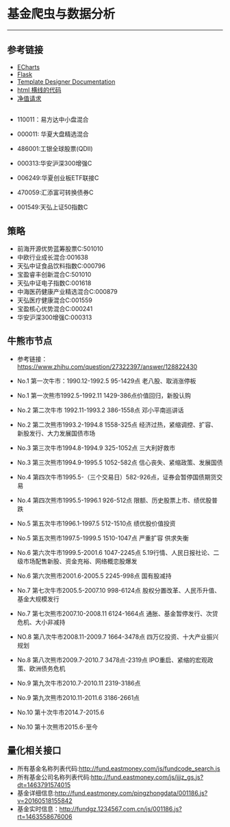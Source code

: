 # 基金爬虫与数据分析
***
## 参考链接
- [ECharts](http://echarts.baidu.com/tutorial.html#5%20%E5%88%86%E9%92%9F%E4%B8%8A%E6%89%8B%20ECharts)
- [Flask](https://dormousehole.readthedocs.io/en/latest/quickstart.html)
- [Template Designer Documentation](http://jinja.pocoo.org/docs/2.10/templates/)
- [html 横线的代码](https://www.cnblogs.com/zqld/p/6640357.html)
- [净值请求](http://glink.genius.com.cn/base/V_JRJ_FUND_NET_HISTORY/full=2&sort=TRADEDATE%20desc&filter-FUND_CODE-str=519005)

##
- 110011：易方达中小盘混合
- 000011: 华夏大盘精选混合
- 486001:工银全球股票(QDII)

- 000313:华安沪深300增强C
- 006249:华夏创业板ETF联接C
- 470059:汇添富可转换债券C
- 001549:天弘上证50指数C

## 策略
- 前海开源优势蓝筹股票C:501010
- 中欧行业成长混合:001638
- 天弘中证食品饮料指数C:000796
- 宝盈睿丰创新混合C:501010
- 天弘中证电子指数C:001618
- 中海医药健康产业精选混合C:000879
- 天弘医疗健康混合C:001559
- 宝盈核心优势混合C:000241
- 华安沪深300增强C:000313

## 牛熊市节点
- 参考链接： https://www.zhihu.com/question/27322397/answer/128822430

- No.1 第一次牛市：1990.12-1992.5 95-1429点 老八股、取消涨停板
- No.1 第一次熊市1992.5-1992.11 1429-386点价值回归，新股认购
- No.2 第二次牛市 1992.11-1993.2 386-1558点 邓小平南巡讲话
- No.2 第二次熊市1993.2-1994.8 1558-325点 经济过热，紧缩调控、扩容、新股发行、大力发展国债市场
- No.3 第三次牛市1994.8-1994.9 325-1052点 三大利好救市
- No.3 第三次熊市1994.9-1995.5 1052-582点 信心丧失、紧缩政策、发展国债
- No.4 第四次牛市1995.5-（三个交易日）582-926点，证券会暂停国债期货交易
- No.4 第四次熊市1995.5-1996.1 926-512点 限额、历史股票上市、绩优股普跌
- No.5 第五次牛市1996.1-1997.5 512-1510点 绩优股价值投资
- No.5 第五次熊市1997.5-1999.5 1510-1047点 严重扩容 供求失衡
- No.6 第六次牛市1999.5-2001.6 1047-2245点 5.19行情、人民日报社论、二级市场配售新股、资金充裕、网络概恋股爆发
- No.6 第六次熊市2001.6-2005.5 2245-998点 国有股减持
- No.7 第七次牛市2005.5-2007.10 998-6124点 股权分置改革、人民币升值、基金大规模发行
- No.7 第七次熊市2007.10-2008.11 6124-1664点 通胀、基金暂停发行、次贷危机、大小非减持
- NO.8 第八次牛市2008.11-2009.7 1664-3478点 四万亿投资、十大产业振兴规划
- No.8 第八次熊市2009.7-2010.7 3478点-2319点 IPO重启、紧缩的宏观政策、欧洲债务危机
- No.9 第九次牛市2010.7-2010.11 2319-3186点
- No.9 第九次熊市2010.11-2011.6 3186-2661点
- No.10 第十次牛市2014.7-2015.6
- No.10 第十次熊市2015.6-至今


## 量化相关接口
- 所有基金名称列表代码:http://fund.eastmoney.com/js/fundcode_search.js
- 所有基金公司名称列表代码:http://fund.eastmoney.com/js/jjjz_gs.js?dt=1463791574015
- 基金详细信息:http://fund.eastmoney.com/pingzhongdata/001186.js?v=20160518155842
- 基金实时信息：http://fundgz.1234567.com.cn/js/001186.js?rt=1463558676006